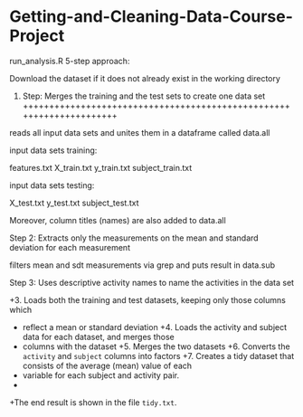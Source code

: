 # Getting-and-Cleaning-Data-Course-Project

run_analysis.R 5-step approach:


Download the dataset if it does not already exist in the working directory


1. Step: Merges the training and the test sets to create one data set
+++++++++++++++++++++++++++++++++++++++++++++++++++++++++++++++++++++

reads all input data sets and unites them in a dataframe called data.all

input data sets training:

  features.txt
  X_train.txt
  y_train.txt
  subject_train.txt

input data sets testing:

  X_test.txt
  y_test.txt
  subject_test.txt

Moreover, column titles (names) are also added to data.all

Step 2: Extracts only the measurements on the mean and standard deviation for each measurement

filters mean and sdt measurements via grep and puts result in data.sub

Step 3: Uses descriptive activity names to name the activities in the data set



+3. Loads both the training and test datasets, keeping only those columns which
+   reflect a mean or standard deviation
+4. Loads the activity and subject data for each dataset, and merges those
+   columns with the dataset
+5. Merges the two datasets
+6. Converts the `activity` and `subject` columns into factors
+7. Creates a tidy dataset that consists of the average (mean) value of each
+   variable for each subject and activity pair.
+
+The end result is shown in the file `tidy.txt`.
